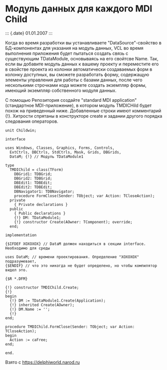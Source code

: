 Модуль данных для каждого MDI Child
===================================

::: {.date}
01.01.2007
:::

Когда во время разработки вы устанавливаете \"DataSource\"-свойство в
БД-компонентах для указания на модуль данных, VCL во время выполнения
приложения будет пытаться создать связь с существующим TDataModule,
основываясь на его свойтсве Name. Так, если вы добавите модуль данных к
вашему проекту и переместите его в свойстве проекта из колонки
автоматически создаваемых форм в колонку доступных, вы сможете
разработать форму, содержащую элементы управления для работы с базами
данных, после чего несколькими строчками кода можете создать экземпляр
формы, имеющий экземпляр собственного модуля данных.

С помощью Репозитория создайте \"standard MDI application\" (стандартное
MDI-приложение), в котором модуль TMDICHild будет похож на приведенный
ниже. Добавленные строки имеют комментарий {!}. Хитрости спрятаны в
конструкторе create и задании другого порядка следования операторов.

    unit Childwin;
     
    interface
     
    uses Windows, Classes, Graphics, Forms, Controls,
      ExtCtrls, DBCtrls, StdCtrls, Mask, Grids, DBGrids,
      DataM; {!} // Модуль TDataModule1
     
    type
      TMDIChild = class(TForm)
        DBGrid1: TDBGrid;
        DBGrid2: TDBGrid;
        DBEdit1: TDBEdit;
        DBEdit2: TDBEdit;
        DBNavigator1: TDBNavigator;
        procedure FormClose(Sender: TObject; var Action: TCloseAction);
      private
        { Private declarations }
      public
        { Public declarations }
        {!} DM: TDataModule1;
        {!} constructor Create(AOwner: TComponent); override;
      end;
     
    implementation
     
    {$IFDEF XOXOXOX} // DataM должен находиться в секции interface. Необходимо для среды
     
    uses DataM; // времени проектирования. Определение "XOXOXOX" подразумевает,
    {$ENDIF} // что это никогда не будет определено, но чтобы компилятор видел это.
     
    {$R *.DFM}
     
    {!} constructor TMDIChild.Create;
    {!}
    begin
      {!} DM := TDataModule1.Create(Application);
      {!} inherited Create(AOwner);
      {!} DM.Name := '';
      {!}
    end;
     
    procedure TMDIChild.FormClose(Sender: TObject; var Action: TCloseAction);
    begin
      Action := caFree;
    end;
     
    end.

Взято с <https://delphiworld.narod.ru>
